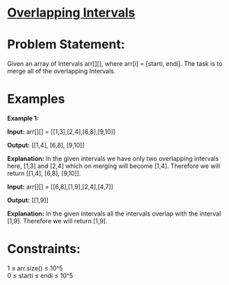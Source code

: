 # [Overlapping Intervals](https://github.com/surya8980/December-2024-Daily-Problems/blob/main/GeeksForGeeks/08-Dec-2024/Overlapping%20Intervals.java)
# Problem Statement: 
Given an array of Intervals arr[][], where arr[i] = [starti, endi]. The task is to merge all of the overlapping Intervals.  

# Examples
**Example 1:**

**Input:** arr[][] = [[1,3],[2,4],[6,8],[9,10]] 

**Output:** [[1,4], [6,8], [9,10]]  

**Explanation:** In the given intervals we have only two overlapping intervals here, [1,3] and [2,4] which on merging will become [1,4]. Therefore we will return [[1,4], [6,8], [9,10]].

**Input:** arr[][] = [[6,8],[1,9],[2,4],[4,7]]  

**Output:** [[1,9]]  

**Explanation:** In the given intervals all the intervals overlap with the interval [1,9]. Therefore we will return [1,9].   

# Constraints:
1 ≤ arr.size() ≤ 10^5  
0 ≤ starti ≤ endi ≤ 10^5
